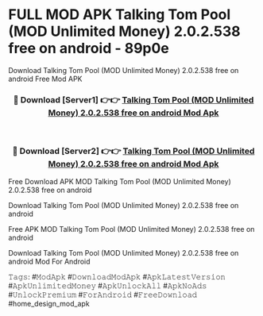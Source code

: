 # FULL MOD APK Talking Tom Pool (MOD Unlimited Money) 2.0.2.538 free on android - 89p0e
Download Talking Tom Pool (MOD Unlimited Money) 2.0.2.538 free on android Free Mod APK

<div align="center">
<h3>🔴 Download [Server1] 👉👉 <a href="https://apk-comot.site?title=Talking_Tom_Pool_(MOD_Unlimited_Money)_2.0.2.538_free_on_android">Talking Tom Pool (MOD Unlimited Money) 2.0.2.538 free on android Mod Apk</a></h3><br>

<h3>🔴 Download [Server2] 👉👉 <a href="https://apk-comot.site?title=Talking_Tom_Pool_(MOD_Unlimited_Money)_2.0.2.538_free_on_android">Talking Tom Pool (MOD Unlimited Money) 2.0.2.538 free on android Mod Apk</a></h3>
</div>


Free Download APK MOD Talking Tom Pool (MOD Unlimited Money) 2.0.2.538 free on android

Download Talking Tom Pool (MOD Unlimited Money) 2.0.2.538 free on android 

Free APK MOD Talking Tom Pool (MOD Unlimited Money) 2.0.2.538 free on android 

Download Talking Tom Pool (MOD Unlimited Money) 2.0.2.538 free on android Mod For Android

𝚃𝚊𝚐𝚜: #𝙼𝚘𝚍𝙰𝚙𝚔 #𝙳𝚘𝚠𝚗𝚕𝚘𝚊𝚍𝙼𝚘𝚍𝙰𝚙𝚔 #𝙰𝚙𝚔𝙻𝚊𝚝𝚎𝚜𝚝𝚅𝚎𝚛𝚜𝚒𝚘𝚗 #𝙰𝚙𝚔𝚄𝚗𝚕𝚒𝚖𝚒𝚝𝚎𝚍𝙼𝚘𝚗𝚎𝚢 #𝙰𝚙𝚔𝚄𝚗𝚕𝚘𝚌𝚔𝙰𝚕𝚕 #𝙰𝚙𝚔𝙽𝚘𝙰𝚍𝚜 #𝚄𝚗𝚕𝚘𝚌𝚔𝙿𝚛𝚎𝚖𝚒𝚞𝚖 #𝙵𝚘𝚛𝙰𝚗𝚍𝚛𝚘𝚒𝚍 #𝙵𝚛𝚎𝚎𝙳𝚘𝚠𝚗𝚕𝚘𝚊𝚍 #home_design_mod_apk